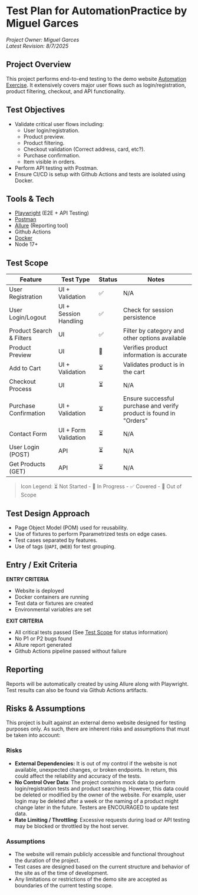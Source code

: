 # Test Plan for AutomationPractice by Miguel Garces
*Project Owner: Miguel Garces*  
*Latest Revision: 8/7/2025*

## Project Overview
This project performs end-to-end testing to the demo website [Automation Exercise](https://automationexercise.com/). It extensively covers major user flows such as login/registration, product filtering, checkout, and API functionality.

## Test Objectives
- Validate critical user flows including:
    - User login/registration.
    - Product preview.
    - Product filtering.
    - Checkout validation (Correct address, card, etc?).
    - Purchase confirmation.
    - Item visible in orders.
- Perform API testing with Postman.
- Ensure CI/CD is setup with Github Actions and tests are isolated using Docker.

## Tools & Tech
- [Playwright](https://playwright.dev/) (E2E + API Testing)
- [Postman](https://www.postman.com/)
- [Allure](https://allurereport.org/) (Reporting tool)
- Github Actions
- [Docker](https://www.docker.com/)
- Node 17+

## Test Scope

| Feature | Test Type | Status | Notes |
| --- | --- | --- | --- |
| User Registration | UI + Validation | ✅ | N/A |
| User Login/Logout | UI + Session Handling | ✅ | Check for session persistence |
| Product Search & Filters | UI | ✅ | Filter by category and other options available |
| Product Preview | UI | 🔄 | Verifies product information is accurate |
| Add to Cart | UI + Validation | ⏳ | Validates product is in the cart |
| Checkout Process | UI | ⏳ | N/A |
| Purchase Confirmation | UI + Validation | ⏳ | Ensure successful purchase and verify product is found in "Orders" |
| Contact Form | UI + Form Validation | ⏳ | N/A |
| User Login (POST) | API | ⏳ | N/A |
| Get Products (GET) | API | ⏳ | N/A |

>Icon Legend: ⏳ Not Started - 🔄 In Progress - ✅ Covered - 🚫 Out of Scope

## Test Design Approach
- Page Object Model (POM) used for reusability.
- Use of fixtures to perform Pparametrized tests on edge cases.
- Test cases separated by features.
- Use of tags (`@API`, `@WEB`) for test grouping.

## Entry / Exit Criteria

**ENTRY CRITERIA**

- Website is deployed
- Docker containers are running 
- Test data or fixtures are created
- Environmental variables are set

**EXIT CRITERIA**

- All critical tests passed (See [Test Scope](#test-scope) for status information)
- No P1 or P2 bugs found
- Allure report generated
- Github Actions pipeline passed without failure

## Reporting

Reports will be automatically created by using Allure along with Playwright. Test results can also be found via Github Actions artifacts.

## Risks & Assumptions
This project is built against an external demo website designed for testing purposes only. As such, there are inherent risks and assumptions that must be taken into account:
### Risks
- **External Dependencies:** It is out of my control if the website is not available, unexpected changes, or broken endpoints. In return, this could affect the reliability and accuracy of the tests.
- **No Control Over Data**: The project contains mock data to perform login/registration tests and product searching. However, this data could be deleted or modified by the owner of the website. For example, user login may be deleted after a week or the naming of a product might change later in the future. Testers are ENCOURAGED to update test data.
- **Rate Limiting / Throttling**: Excessive requests during load or API testing may be blocked or throttled by the host server.
### Assumptions
- The website will remain publicly accessible and functional throughout the duration of the project.
- Test cases are designed based on the current structure and behavior of the site as of the time of development.
- Any limitations or restrictions of the demo site are accepted as boundaries of the current testing scope.
